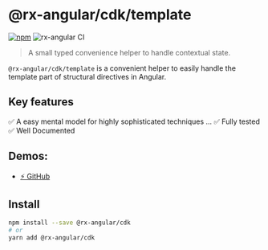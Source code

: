 # @rx-angular/cdk/template

[![npm](https://img.shields.io/npm/v/%40rx-angular%2Fcdk.svg)](https://www.npmjs.com/package/%40rx-angular%2Fcdk)
![rx-angular CI](https://github.com/rx-angular/rx-angular/workflows/rx-angular%20CI/badge.svg?branch=main)

> A small typed convenience helper to handle contextual state.

`@rx-angular/cdk/template` is a convenient helper to easily handle the template part of structural directives in Angular.

## Key features

✅ A easy mental model for highly sophisticated techniques
...
✅ Fully tested
✅ Well Documented

## Demos:

- [⚡ GitHub](https://github.com/BioPhoton/rx-angular-cdk-template)

## Install

```bash
npm install --save @rx-angular/cdk
# or
yarn add @rx-angular/cdk
```
